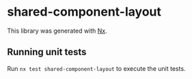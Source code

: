 # shared-component-layout

This library was generated with [Nx](https://nx.dev).

## Running unit tests

Run `nx test shared-component-layout` to execute the unit tests.
